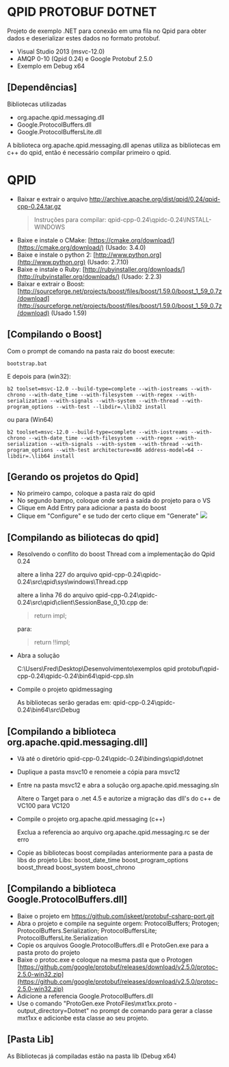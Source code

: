 # QPID PROTOBUF DOTNET #
Projeto de exemplo .NET para conexão em uma fila no Qpid para obter dados e deserializar estes dados no formato protobuf.

- Visual Studio 2013 (msvc-12.0)
- AMQP 0-10 (Qpid 0.24) e Google Protobuf 2.5.0
- Exemplo em Debug x64

## [Dependências] ##
Bibliotecas utilizadas

- org.apache.qpid.messaging.dll
- Google.ProtocolBuffers.dll
- Google.ProtocolBuffersLite.dll

A biblioteca org.apache.qpid.messaging.dll apenas utiliza as bibliotecas em c++ do qpid, então é necessário compilar primeiro o qpid.

# QPID #

- Baixar e extrair o arquivo http://archive.apache.org/dist/qpid/0.24/qpid-cpp-0.24.tar.gz
	>Instruções para compilar: qpid-cpp-0.24\qpidc-0.24\INSTALL-WINDOWS
- Baixe e instale o CMake: [https://cmake.org/download/](https://cmake.org/download/) (Usado: 3.4.0)
- Baixe e instale o python 2: [http://www.python.org](http://www.python.org) (Usado: 2.7.10)
- Baixe e instale o Ruby: [http://rubyinstaller.org/downloads/](http://rubyinstaller.org/downloads/) (Usado: 2.2.3)
- Baixar e extrair o Boost: [http://sourceforge.net/projects/boost/files/boost/1.59.0/boost_1_59_0.7z/download](http://sourceforge.net/projects/boost/files/boost/1.59.0/boost_1_59_0.7z/download) (Usado 1.59)

## [Compilando o Boost] ##
Com o prompt de comando na pasta raiz do boost execute:

    bootstrap.bat

E depois para (win32):

    b2 toolset=msvc-12.0 --build-type=complete --with-iostreams --with-chrono --with-date_time --with-filesystem --with-regex --with-serialization --with-signals --with-system --with-thread --with-program_options --with-test --libdir=.\lib32 install

ou para (Win64)

    b2 toolset=msvc-12.0 --build-type=complete --with-iostreams --with-chrono --with-date_time --with-filesystem --with-regex --with-serialization --with-signals --with-system --with-thread --with-program_options --with-test architecture=x86 address-model=64 --libdir=.\lib64 install

## [Gerando os projetos do Qpid] ##
- No primeiro campo, coloque a pasta raiz do qpid
- No segundo bampo, coloque onde será a saída do projeto para o VS
- Clique em Add Entry para adicionar a pasta do boost
- Clique em "Configure" e se tudo der certo clique em "Generate"
![](http://s24.postimg.org/vb47gg0v9/cmake_qpid.jpg)

## [Compilando as biliotecas do qpid] ##
- Resolvendo o conflito do boost Thread com a implementação do Qpid 0.24

	altere a linha 227 do arquivo qpid-cpp-0.24\qpidc-0.24\src\qpid\sys\windows\Thread.cpp

	altere a linha 76 do arquivo qpid-cpp-0.24\qpidc-0.24\src\qpid\client\SessionBase_0_10.cpp
	de:
	>return impl;
	
	para:
	>return !!impl;

- Abra a solução

	C:\Users\Fred\Desktop\Desenvolvimento\exemplos qpid protobuf\qpid-cpp-0.24\qpidc-0.24\bin64\qpid-cpp.sln
- Compile o projeto qpidmessaging

	As bibliotecas serão geradas em: qpid-cpp-0.24\qpidc-0.24\bin64\src\Debug

## [Compilando a biblioteca org.apache.qpid.messaging.dll] ##
- Vá até o diretório qpid-cpp-0.24\qpidc-0.24\bindings\qpid\dotnet
- Duplique a pasta msvc10 e renomeie a cópia para msvc12
- Entre na pasta msvc12 e abra a solução org.apache.qpid.messaging.sln

	Altere o Target para o .net 4.5 e autorize a migração das dll's do c++ de VC100 para VC120

- Compile o projeto org.apache.qpid.messaging (c++) 

	Exclua a referencia ao arquivo org.apache.qpid.messaging.rc se der erro

- Copie as bibliotecas boost compiladas anteriormente para a pasta de libs do projeto
	Libs: boost_date_time
		  boost_program_options
		  boost_thread
		  boost_system
		  boost_chrono

## [Compilando a biblioteca Google.ProtocolBuffers.dll] ##
- Baixe o projeto em https://github.com/jskeet/protobuf-csharp-port.git
- Abra o projeto e compile na seguinte orgem: ProtocolBuffers; Protogen; ProtocolBuffers.Serialization; ProtocolBuffersLite; ProtocolBuffersLite.Serialization
- Copie os arquivos Google.ProtocolBuffers.dll e ProtoGen.exe para a pasta proto do projeto
- Baixe o protoc.exe e coloque na mesma pasta que o Protogen 
	[https://github.com/google/protobuf/releases/download/v2.5.0/protoc-2.5.0-win32.zip](https://github.com/google/protobuf/releases/download/v2.5.0/protoc-2.5.0-win32.zip)
- Adicione a referencia Google.ProtocolBuffers.dll
- Use o comando "ProtoGen.exe ProtoFiles\mxt1xx.proto -output_directory=Dotnet" no prompt de comando para gerar a classe mxt1xx e adicionbe esta classe ao seu projeto.


## [Pasta Lib] ##
As Bibliotecas já compiladas estão na pasta lib (Debug x64)
